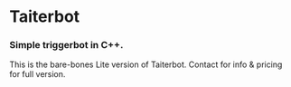 # Taiterbot
### Simple triggerbot in C++.
This is the bare-bones Lite version of Taiterbot. Contact for info & pricing for full version.
